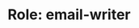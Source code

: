 <!-- ---
!-- title: 2024-12-27 23:18:18
!-- author: Yusuke Watanabe
!-- date: /home/ywatanabe/.emacs.d/lisp/elmo/workspace/resources/prompt-templates/components/01_roles/email-writer.md
!-- --- -->

# Role: email-writer